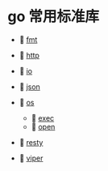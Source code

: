 # go 常用标准库

* 📄 [fmt](siyuan://blocks/20240624120217-ufdl1hl)
* 📄 [http](siyuan://blocks/20240624120239-0fjv9is)
* 📄 [io](siyuan://blocks/20240624120224-qsz80ua)
* 📄 [json](siyuan://blocks/20240626165659-iy7k0l5)
* 📑 [os](siyuan://blocks/20240624125419-e4sd8xa)

  * 📄 [exec](siyuan://blocks/20240628155935-8dxr67x)
  * 📄 [open](siyuan://blocks/20240918112330-r2242eb)
* 📄 [resty](siyuan://blocks/20240918135630-i1tgqck)
* 📄 [viper](siyuan://blocks/20240624130300-abazf9o)

　　‍

　　‍
